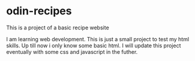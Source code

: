 # odin-recipes
This is a project of a basic recipe website

I am learning web development. This is just a small project to test my html skills.
Up till now i only know some basic html. I will update this project eventually with some css and javascript in the futher.
